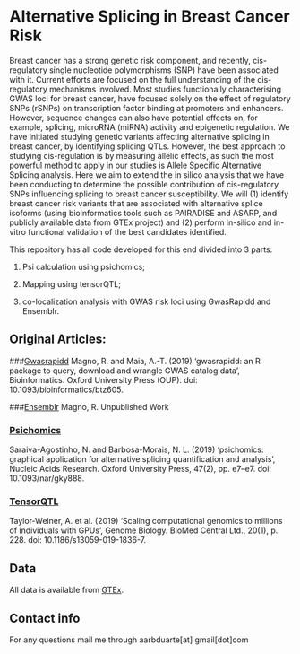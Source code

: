 # Alternative Splicing in Breast Cancer Risk
Breast cancer has a strong genetic risk component, and recently, cis-regulatory single nucleotide polymorphisms (SNP) have been associated with it. Current efforts are focused on the full understanding of the cis-regulatory mechanisms involved.
Most studies functionally characterising GWAS loci for breast cancer, have focused solely on the effect of regulatory SNPs (rSNPs) on transcription factor binding at promoters and enhancers.
However, sequence changes can also have potential effects on, for example, splicing, microRNA (miRNA) activity and epigenetic regulation. We have initiated studying genetic variants affecting alternative splicing in breast cancer, by identifying splicing QTLs. However, the best approach to studying cis-regulation is by measuring allelic effects, as such the most powerful method to apply in our studies is Allele Specific Alternative Splicing analysis. Here we aim to extend the in silico analysis that we have been conducting to determine the possible contribution of cis-regulatory SNPs influencing splicing to breast cancer susceptibility. We will (1) identify breast cancer risk variants that are associated with alternative splice isoforms (using bioinformatics tools such as PAIRADISE and ASARP, and publicly available data from GTEx project) and (2) perform in-silico and in-vitro functional validation of the best candidates identified.

This repository has all code developed for this end divided into 3 parts:

1) Psi calculation using psichomics;

2) Mapping using tensorQTL;

3) co-localization analysis with GWAS risk loci using GwasRapidd and Ensemblr.

## Original Articles:
###[Gwasrapidd](https://github.com/ramiromagno/gwasrapidd)
Magno, R. and Maia, A.-T. (2019) ‘gwasrapidd: an R package to query, download and wrangle GWAS catalog data’, Bioinformatics. Oxford University Press (OUP). doi: 10.1093/bioinformatics/btz605.

###[Ensemblr](https://github.com/ramiromagno/ensemblr)
Magno, R. Unpublished Work

### [Psichomics](https://github.com/nuno-agostinho/psichomics)
Saraiva-Agostinho, N. and Barbosa-Morais, N. L. (2019) ‘psichomics: graphical application for alternative splicing quantification and analysis’, Nucleic Acids Research. Oxford University Press, 47(2), pp. e7–e7. doi: 10.1093/nar/gky888.


### [TensorQTL](https://github.com/broadinstitute/tensorqtl)
Taylor-Weiner, A. et al. (2019) ‘Scaling computational genomics to millions of individuals with GPUs’, Genome Biology. BioMed Central Ltd., 20(1), p. 228. doi: 10.1186/s13059-019-1836-7.

## Data
All data is available from [GTEx](https://gtexportal.org/home/).

## Contact info
For any questions mail me through
aarbduarte[at] gmail[dot]com
